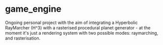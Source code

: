 # game_engine


Ongoing personal project with the aim of integrating a Hyperbolic RayMarcher (H^3) with a rasterised procedural planet generator - at the moment it's just a rendering system with two possible modes: raymarching, and rasterisation.
